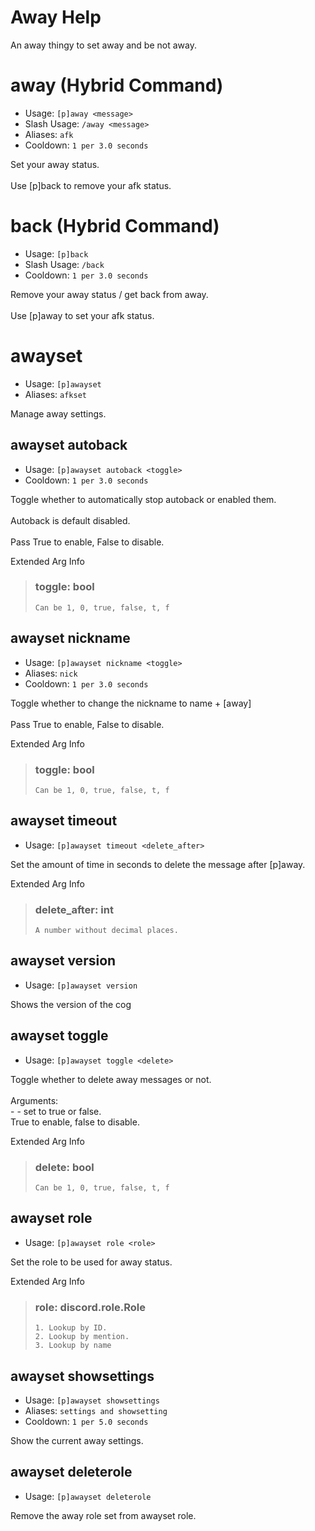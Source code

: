 # Away Help

An away thingy to set away and be not away.

# away (Hybrid Command)
 - Usage: `[p]away <message> `
 - Slash Usage: `/away <message> `
 - Aliases: `afk`
 - Cooldown: `1 per 3.0 seconds`

Set your away status.<br/><br/>Use [p]back to remove your afk status.

# back (Hybrid Command)
 - Usage: `[p]back `
 - Slash Usage: `/back `
 - Cooldown: `1 per 3.0 seconds`

Remove your away status / get back from away.<br/><br/>Use [p]away <message> to set your afk status.

# awayset
 - Usage: `[p]awayset `
 - Aliases: `afkset`

Manage away settings.

## awayset autoback
 - Usage: `[p]awayset autoback <toggle> `
 - Cooldown: `1 per 3.0 seconds`

Toggle whether to automatically stop autoback or enabled them.<br/><br/>Autoback is default disabled.<br/><br/>Pass True to enable, False to disable.

Extended Arg Info
> ### toggle: bool
> ```
> Can be 1, 0, true, false, t, f
> ```
## awayset nickname
 - Usage: `[p]awayset nickname <toggle> `
 - Aliases: `nick`
 - Cooldown: `1 per 3.0 seconds`

Toggle whether to change the nickname to name + [away]<br/><br/>Pass True to enable, False to disable.

Extended Arg Info
> ### toggle: bool
> ```
> Can be 1, 0, true, false, t, f
> ```
## awayset timeout
 - Usage: `[p]awayset timeout <delete_after> `

Set the amount of time in seconds to delete the message after [p]away.

Extended Arg Info
> ### delete_after: int
> ```
> A number without decimal places.
> ```
## awayset version
 - Usage: `[p]awayset version `

Shows the version of the cog

## awayset toggle
 - Usage: `[p]awayset toggle <delete> `

Toggle whether to delete away messages or not.<br/><br/>Arguments:<br/>- <delete> - set to true or false.<br/>True to enable, false to disable.

Extended Arg Info
> ### delete: bool
> ```
> Can be 1, 0, true, false, t, f
> ```
## awayset role
 - Usage: `[p]awayset role <role> `

Set the role to be used for away status.

Extended Arg Info
> ### role: discord.role.Role
>
>
>     1. Lookup by ID.
>     2. Lookup by mention.
>     3. Lookup by name
>
>
## awayset showsettings
 - Usage: `[p]awayset showsettings `
 - Aliases: `settings and showsetting`
 - Cooldown: `1 per 5.0 seconds`

Show the current away settings.

## awayset deleterole
 - Usage: `[p]awayset deleterole `

Remove the away role set from awayset role.
